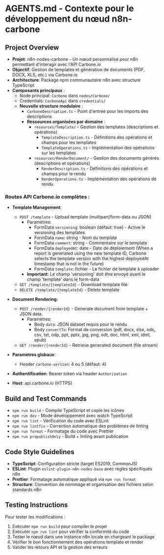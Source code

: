 # AGENTS.md - Contexte pour le développement du nœud n8n-carbone

## Project Overview
- **Projet**: n8n-nodes-carbone - Un nœud personnalisé pour n8n permettant d'interagir avec l'API Carbone.io
- **Objectif**: Gestion de templates et génération de documents (PDF, DOCX, XLS, etc.) via Carbone.io
- **Architecture**: Package npm communautaire n8n avec structure TypeScript
- **Composants principaux** :
  - Node principal: `Carbone` dans `nodes/Carbone/`
  - Credentials: `CarboneApi` dans `credentials/`
  - **Nouvelle structure modulaire** :
    - `CarboneDescription.ts` - Point d'entrée pour les imports des descriptions
    - **Ressources organisées par domaine** :
      - `resources/Template/` - Gestion des templates (descriptions et opérations)
        - `TemplateDescription.ts` - Définitions des opérations et champs pour les templates
        - `TemplateOperations.ts` - Implémentation des opérations sur les templates
      - `resources/RenderDocument/` - Gestion des documents générés (descriptions et opérations)
        - `RenderDescription.ts` - Définitions des opérations et champs pour le rendu
        - `RenderOperations.ts` - Implémentation des opérations de rendu

### Routes API Carbone.io complètes :
- **Template Management**:
  - `POST /template` - Upload template (multipart/form-data ou JSON)
    - Paramètres:
      - FormData `versioning`: boolean (défaut: true) - Active le versioning des templates
      - FormData `name`: string - Nom du template
      - FormData `comment`: string - Commentaire sur le template
      - FormData `deployedAt`: date - Date de déploiement (When a report is generated using the new template ID, Carbone selects the template version with the highest deployedAt timestamp that is not in the future)
      - FormData `template`: fichier - Le fichier de template à uploader
    - **Important**: Le champ 'versioning' doit être envoyé avant le champ 'template' dans le form-data
  - `GET /template/{templateId}` - Download template file
  - `DELETE /template/{templateId}` - Delete template

- **Document Rendering**:
  - `POST /render/{renderId}` - Generate document from template + JSON data
    - Paramètres:
      - Body `data`: JSON dataset requis pour le rendu
      - Body `convertTo`: Format de conversion (pdf, docx, xlsx, ods, csv, txt, odp, ppt, pptx, jpg, png, odt, doc, html, xml, idml, epub)
  - `GET /render/{renderId}` - Retrieve generated document (file stream)

- **Paramètres globaux**:
  - Header `carbone-version`: 4 ou 5 (défaut: 4)
- **Authentification**: Bearer token via header `Authorization`
- **Host**: api.carbone.io (HTTPS)

## Build and Test Commands
- `npm run build` - Compile TypeScript et copie les icônes
- `npm run dev` - Mode développement avec watch TypeScript
- `npm run lint` - Vérification du code avec ESLint
- `npm run lintfix` - Correction automatique des problèmes de linting
- `npm run format` - Formatage du code avec Prettier
- `npm run prepublishOnly` - Build + linting avant publication

## Code Style Guidelines
- **TypeScript**: Configuration stricte (target ES2019, CommonJS)
- **ESLint**: Plugin `eslint-plugin-n8n-nodes-base` avec règles spécifiques n8n
- **Prettier**: Formatage automatique appliqué via `npm run format`
- **Structure**: Convention de nommage et organisation des fichiers selon standards n8n

## Testing Instructions
Pour tester les modifications :
1. Exécuter `npm run build` pour compiler le projet
2. Exécuter `npm run lint` pour vérifier la conformité du code
3. Tester le nœud dans une instance n8n locale en chargeant le package
4. Vérifier le bon fonctionnement des opérations template et render
5. Valider les retours API et la gestion des erreurs
